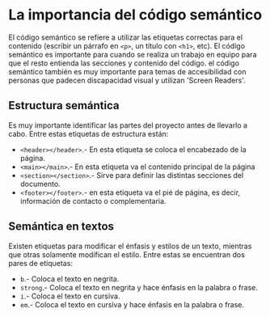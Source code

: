 # La importancia del código semántico

El código semántico se refiere a utilizar las etiquetas correctas para el contenido (escribir un párrafo en `<p>`, un título con `<h1>`, etc). El código semántico es importante para cuando se realiza un trabajo en equipo para que el resto entienda las secciones y contenido del código. el código semántico también es muy importante para temas de accesibilidad con personas que padecen discapacidad visual y utilizan 'Screen Readers'.

## Estructura semántica

Es muy importante identificar las partes del proyecto antes de llevarlo a cabo. Entre estas etiquetas de estructura están:

- `<header></header>`.- En esta etiqueta se coloca el encabezado de la página.
- `<main></main>`.- En esta etiqueta va el contenido principal de la página
- `<section></section>`.- Sirve para definir las distintas secciones del documento.
- `<footer></footer>`.- en esta etiqueta va el pié de página, es decir, información de contacto o complementaria.

## Semántica en textos

Existen etiquetas para modificar el énfasis y estilos de un texto, mientras que otras solamente modifican el estilo. Entre estas se encuentran dos pares de etiquetas:

- `b`.- Coloca el texto en negrita.
- `strong`.- Coloca el texto en negrita y hace énfasis en la palabra o frase.
- `i`.- Coloca el texto en cursiva.
- `em`.- Coloca el texto en cursiva y hace énfasis en la palabra o frase.
